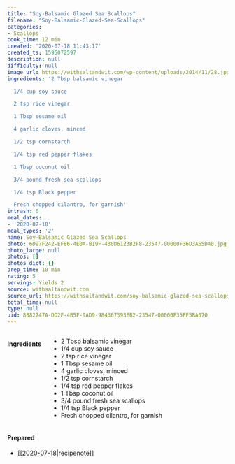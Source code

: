 ```yaml
---
title: "Soy-Balsamic Glazed Sea Scallops"
filename: "Soy-Balsamic-Glazed-Sea-Scallops"
categories:
- Scallops
cook_time: 12 min
created: '2020-07-18 11:43:17'
created_ts: 1595072597
description: null
difficulty: null
image_url: https://withsaltandwit.com/wp-content/uploads/2014/11/28.jpg
ingredients: '2 Tbsp balsamic vinegar

  1/4 cup soy sauce

  2 tsp rice vinegar

  1 Tbsp sesame oil

  4 garlic cloves, minced

  1/2 tsp cornstarch

  1/4 tsp red pepper flakes

  1 Tbsp coconut oil

  3/4 pound fresh sea scallops

  1/4 tsp Black pepper

  Fresh chopped cilantro, for garnish'
intrash: 0
meal_dates:
- '2020-07-18'
meal_types: '2'
name: Soy-Balsamic Glazed Sea Scallops
photo: 6D97F242-EF86-4E0A-B19F-430D6123B2F8-23547-00000F36D3A55D40.jpg
photo_large: null
photos: []
photos_dict: {}
prep_time: 10 min
rating: 5
servings: Yields 2
source: withsaltandwit.com
source_url: https://withsaltandwit.com/soy-balsamic-glazed-sea-scallops/
total_time: null
type: null
uid: 8882747A-DD2F-4B5F-9AD9-984367393EB2-23547-00000F35FF5BA070
---
```

<div class="large-8 medium-7 columns" id="writeup">	</div><!-- #writeup -->
</div><!-- #row-one -->
<div class="row" id="row-two">	<div class="medium-4 small-5 columns"><h4 id="ingredients">Ingredients</h4><div class="box box-ingredients content"><ul>
<li>2 Tbsp balsamic vinegar</li>
<li>1/4 cup soy sauce</li>
<li>2 tsp rice vinegar</li>
<li>1 Tbsp sesame oil</li>
<li>4 garlic cloves, minced</li>
<li>1/2 tsp cornstarch</li>
<li>1/4 tsp red pepper flakes</li>
<li>1 Tbsp coconut oil</li>
<li>3/4 pound fresh sea scallops</li>
<li>1/4 tsp Black pepper</li>
<li>Fresh chopped cilantro, for garnish</li>
</ul>
</div>	</div>	<div class="medium-6 small-7 columns">	</div>	<div class="medium-2 columns" id="photo-sidebar">		<div class="" id="meals"><h4>Prepared</h4><ul>
<li>[[2020-07-18|recipenote]]</li>
</ul>
		</div>
